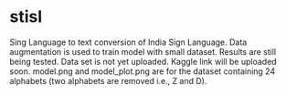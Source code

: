 # stisl
Sing Language to text conversion of India Sign Language.
Data augmentation is used to train model with small dataset. Results are still being tested. 
Data set is not yet uploaded. Kaggle link will be uploaded soon.
model.png and model_plot.png are for the dataset containing 24 alphabets (two alphabets are removed 
i.e., Z and D).
